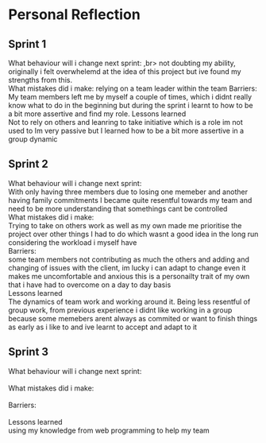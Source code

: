 # Personal Reflection

## Sprint 1
What behaviour will i change next sprint: ,br>
not doubting my ability, originally i felt overwhelemd at the idea of this project but ive found my strengths from this.<br>
What mistakes did i make: relying on a team leader within the team 
Barriers: <br>
My team members left me by myself a couple of times, which i didnt really know what to do in the beginning but during the sprint i learnt to how to be a bit more assertive and find my role.
Lessons learned <br>
Not to rely on others and leanring to take initiative which is a role im not used to 
Im very passive but I learned how to be a bit more assertive in a group dynamic 
<br>
## Sprint 2
What behaviour will i change next sprint: <br>
With only having three members due to losing one memeber and another having family commitments I became quite resentful towards my team and need to be more understanding that somethings cant be controlled
<br>
What mistakes did i make:<br>
Trying to take on others work as well as my own made me prioritise the project over other things I had to do which wasnt a good idea in the long run considering the workload i myself have 
<br>
Barriers:<br>
some team members not contributing as much the others and adding and changing of issues with the client, im lucky i can adapt to change even it makes me uncomfortable and anxious this is a personailty trait of my own that i have had to 
overcome on a day to day basis
<br>
Lessons learned <br>
The dynamics of team work and working around it. Being less resentful of group work, from previous experience i didnt like working in a group because some memebers arent always as commited or want to finish things as early as i like to 
and ive learnt to accept and adapt to it 
<br>
## Sprint 3
What behaviour will i change next sprint:<br>
<br>
What mistakes did i make:<br>
<br>
Barriers:<br>
<br>
Lessons learned <br>
using my knowledge from web programming to help my team 
<br>
